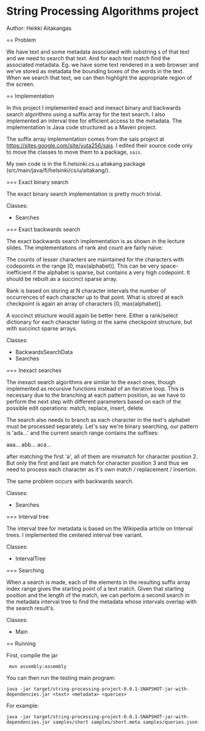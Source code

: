 String Processing Algorithms project
====================================

Author: Heikki Aitakangas


== Problem

We have text and some metadata associated with substring
s of that text and
we need to search that text. And for each text match find the associated
metadata.
Eg. we have some text rendered in a web browser and we've stored as metadata
the bounding boxes of the words in the text. When we search that text, we
can then highlight the appropriate region of the screen.


== Implementation

In this project I implemented exact and inexact binary and backwards search
algorithms using a suffix array for the text search. I also implemented an
interval tree for efficient access to the metadata. The implementation is
Java code structured as a Maven project.

The suffix array implementation comes from the sais project at
https://sites.google.com/site/yuta256/sais. I edited their source code only to
move the classes to move them to a package, `sais`.

My own code is in the fi.helsinki.cs.u.aitakang package
(src/main/java/fi/helsinki/cs/u/aitakang/).


=== Exact binary search

The exact binary search implementation is pretty much trivial.

Classes:
- Searches


=== Exact backwards search

The exact backwards search implementation is as shown in the lecture slides. The
implementations of rank and count are fairly naive:

The counts of lesser characters are maintained for the characters with
codepoints in the range [0, max(alphabet)]. This can be very space-inefficient
if the alphabet is sparse, but contains a very high codepoint. It should be
rebuilt as a succinct sparse array.


Rank is based on storing at N character intervals the number of occurrences of
each character up to that point. What is stored at each checkpoint is again an
array of characters [0, max(alphabet)].

A succinct structure would again be better here. Either a rank/select dictionary
for each character listing or the same checkpoint structure, but with succinct
sparse arrays.

Classes:
- BackwardsSearchData
- Searches

=== Inexact searches

The inexact search algorithms are similar to the exact ones, though implemented
as recursive functions instead of an iterative loop. This is necessary due to
the branching at each pattern position, as we have to perform the next step
with different parameters based on each of the possible edit operations: match,
replace, insert, delete.

The search also needs to branch as each character in the text's alphabet must be
processed separately. Let's say we're binary searching, our pattern is 'ada...'
and the current search range contains the suffixes:

  aaa...
  abb...
  aca...

after matching the first 'a', all of them are mismatch for character position 2.
But only the first and last are match for character position 3 and thus we need
to process each character as it's own match / replacement / insertion.

The same problem occurs with backwards search.

Classes:
- Searches


=== Interval tree

The interval tree for metadata is based on the Wikipedia article on Interval
trees. I implemented the centered interval tree variant.

Classes:
- IntervalTree


=== Searching

When a search is made, each of the elements in the resulting suffix array index
range gives the starting point of a text match. Given that starting position
and the length of the match, we can perform a second search in the metadata
interval tree to find the metadata whose intervals overlap with the search
result's.

Classes:
- Main


== Running

First, compile the jar

     mvn assembly:assembly

You can then run the testing main program:

    java -jar target/string-processing-project-0.0.1-SNAPSHOT-jar-with-dependencies.jar <text> <metadata> <queries>

For example:

    java -jar target/string-processing-project-0.0.1-SNAPSHOT-jar-with-dependencies.jar samples/short samples/short.meta samples/queries.json

